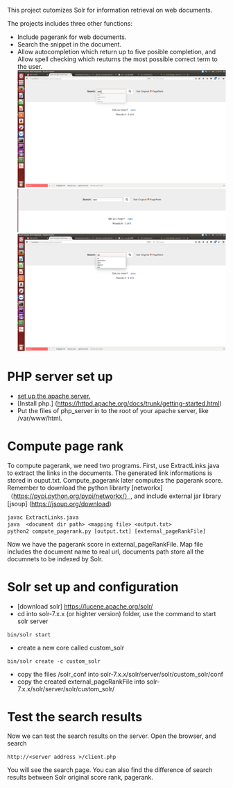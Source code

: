 This project cutomizes Solr for information retrieval on web documents.


The projects includes three other functions:
* Include pagerank for web documents.
* Search the snippet in the document.
* Allow autocompletion which return up to five posible completion, and Allow spell checking which reuturns the most possible correct term to the user.
![Search with rank results](displayimage/search_results.png)
![Results not found](displayimage/notfound.png)
![auto completion](displayimage/autocomplete.png)

PHP server set up
============================
* [set up the apache server.](https://httpd.apache.org/docs/trunk/getting-started.html)
* [Install php.] (https://httpd.apache.org/docs/trunk/getting-started.html)
* Put the files of php_server in to the root of your apache server,  like /var/www/html.

Compute page rank
=======================
To compute pagerank, we need two programs. First, use ExtractLinks.java to extract the links in the documents. The generated link informations is stored in ouput.txt.
Compute_pagerank later computes the pagerank score. Remember to download the python librarty [networkx]（https://pypi.python.org/pypi/networkx/）, and include external jar library [jsoup]
(https://jsoup.org/download)

```
javac ExtractLinks.java
java  <document dir path> <mapping file> <output.txt>
python2 compute_pagerank.py [output.txt] [external_pageRankFile]
```
Now we have the pagerank score in external_pageRankFile.
Map file includes the document name to real url, documents path store all the documnets to be indexed by Solr.

Solr set up and configuration
=============================
* [download solr] <https://lucene.apache.org/solr/> 
* cd into solr-7.x.x (or highter version) folder, use the command to start solr server
```
bin/solr start
```
* create a new core called custom_solr
```
bin/solr create -c custom_solr
```
* copy the files /solr_conf into solr-7.x.x/solr/server/solr/custom_solr/conf
* copy the created  external_pageRankFile into solr-7.x.x/solr/server/solr/custom_solr/


Test the search results
============================
Now we can test the search results on the server. Open the browser, and search

```
http://<server address >/client.php
```

You will see the search page. You can also find the difference of search results between Solr original score rank, pagerank.


